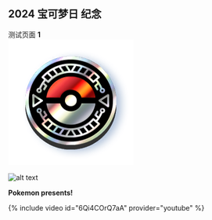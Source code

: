 ## 2024 宝可梦日 纪念 
测试页面
**1** \
![alt text](../assets/img/coin.png)

![alt text](https://pokeamice.com/wp-content/uploads/2023/03/QQ%E6%88%AA%E5%9B%BE20210818232248-2-1024x576.png)

**Pokemon presents!**

{% include video id="6Qi4COrQ7aA" provider="youtube" %}
